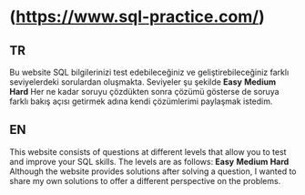 # (https://www.sql-practice.com/)
## TR
Bu website SQL bilgilerinizi test edebileceğiniz ve geliştirebileceğiniz farklı seviyelerdeki sorulardan oluşmakta. Seviyeler şu şekilde
**Easy**
**Medium**
**Hard**
Her ne kadar soruyu çözdükten sonra çözümü gösterse de soruya farklı bakış açısı getirmek adına kendi çözümlerimi paylaşmak istedim.



## EN
This website consists of questions at different levels that allow you to test and improve your SQL skills. The levels are as follows:
**Easy**
**Medium**
**Hard**
Although the website provides solutions after solving a question, I wanted to share my own solutions to offer a different perspective on the problems.

